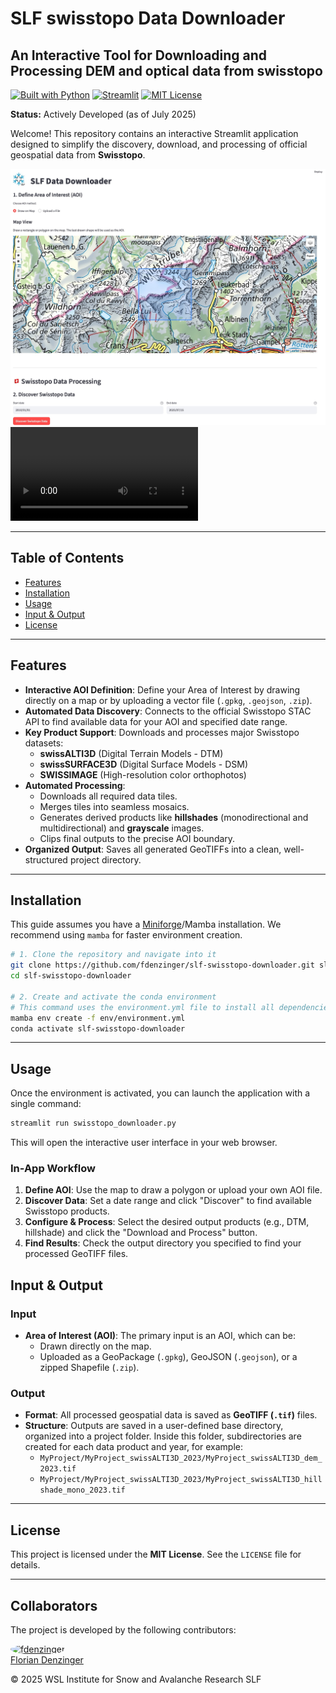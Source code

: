 # SLF swisstopo Data Downloader
## An Interactive Tool for Downloading and Processing DEM and optical data from swisstopo

[![Built with Python](https://img.shields.io/badge/python-3670A0?style=for-the-badge&logo=python&logoColor=ffdd54)](https://www.python.org/) [![Streamlit](https://img.shields.io/badge/Streamlit-%23FE4B4B.svg?style=for-the-badge&logo=streamlit&logoColor=white)](https://streamlit.io) [![MIT License](https://img.shields.io/badge/License-MIT-yellow.svg?style=for-the-badge)](https://opensource.org/licenses/MIT)

**Status:** Actively Developed (as of July 2025)

Welcome! This repository contains an interactive Streamlit application designed to simplify the discovery, download, and processing of official geospatial data from **Swisstopo**.

![App Screenshot](docs/markdown/assets/swisstopo_downloader_screenshot.jpeg)
![VideoShowcase](docs/markdown/assets/SLF_DataDownloader_compressed.mp4)


---

## Table of Contents

* [Features](#features)
* [Installation](#installation)
* [Usage](#usage)
* [Input & Output](#input--output)
* [License](#license)

---

## Features

* **Interactive AOI Definition**: Define your Area of Interest by drawing directly on a map or by uploading a vector file (`.gpkg`, `.geojson`, `.zip`).
* **Automated Data Discovery**: Connects to the official Swisstopo STAC API to find available data for your AOI and specified date range.
* **Key Product Support**: Downloads and processes major Swisstopo datasets:
    * **swissALTI3D** (Digital Terrain Models - DTM)
    * **swissSURFACE3D** (Digital Surface Models - DSM)
    * **SWISSIMAGE** (High-resolution color orthophotos)
* **Automated Processing**:
    * Downloads all required data tiles.
    * Merges tiles into seamless mosaics.
    * Generates derived products like **hillshades** (monodirectional and multidirectional) and **grayscale** images.
    * Clips final outputs to the precise AOI boundary.
* **Organized Output**: Saves all generated GeoTIFFs into a clean, well-structured project directory.

---

## Installation

This guide assumes you have a [Miniforge](https://github.com/conda-forge/miniforge?tab=readme-ov-file#install)/Mamba installation. We recommend using `mamba` for faster environment creation.

```bash
# 1. Clone the repository and navigate into it
git clone https://github.com/fdenzinger/slf-swisstopo-downloader.git slf-swisstopo-downloader
cd slf-swisstopo-downloader

# 2. Create and activate the conda environment
# This command uses the environment.yml file to install all dependencies.
mamba env create -f env/environment.yml
conda activate slf-swisstopo-downloader
```
---

## Usage

Once the environment is activated, you can launch the application with a single command:

```bash
streamlit run swisstopo_downloader.py
```

This will open the interactive user interface in your web browser.

### In-App Workflow
1.  **Define AOI**: Use the map to draw a polygon or upload your own AOI file.
2.  **Discover Data**: Set a date range and click "Discover" to find available Swisstopo products.
3.  **Configure & Process**: Select the desired output products (e.g., DTM, hillshade) and click the "Download and Process" button.
4.  **Find Results**: Check the output directory you specified to find your processed GeoTIFF files.

## Input & Output

### Input
* **Area of Interest (AOI)**: The primary input is an AOI, which can be:
    * Drawn directly on the map.
    * Uploaded as a GeoPackage (`.gpkg`), GeoJSON (`.geojson`), or a zipped Shapefile (`.zip`).

### Output
* **Format**: All processed geospatial data is saved as **GeoTIFF (`.tif`)** files.
* **Structure**: Outputs are saved in a user-defined base directory, organized into a project folder. Inside this folder, subdirectories are created for each data product and year, for example:
    * `MyProject/MyProject_swissALTI3D_2023/MyProject_swissALTI3D_dem_2023.tif`
    * `MyProject/MyProject_swissALTI3D_2023/MyProject_swissALTI3D_hillshade_mono_2023.tif`

---

## License
This project is licensed under the **MIT License**. See the `LICENSE` file for details.

---

## Collaborators

The project is developed by the following contributors:

<div align="left">
  <a href="https://github.com/fdenzinger">
    <img src="https://avatars.githubusercontent.com/fdenzinger" alt="fdenzinger" width="100" style="border-radius: 50%"><br>
    Florian Denzinger
  </a>
</div>


© 2025 WSL Institute for Snow and Avalanche Research SLF
